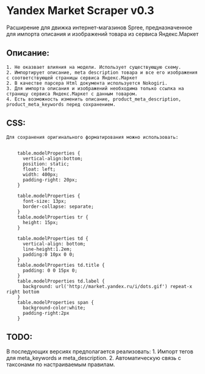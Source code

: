 Yandex Market Scraper v0.3
==========================

Расширение для движка интернет-магазинов Spree, предназначенное для импорта описания и изображений товара из сервиса Яндекс.Маркет

Описание:
---------
    1. Не оказвает влияния на модели. Использует существующую схему.
    2. Импортирует описание, meta description товара и все его изображения с соответствующей страницы сервиса Яндекс.Маркет
    2. В качестве парсера Html документа используется Nokogiri.
    3. Для импорта описания и изображений необходима только ссылка на страницу сервиса Яндекс.Маркет с данным товаром.
    4. Есть возможность изменить описание, product_meta_description, product_meta_keywords перед сохранением.

CSS:
----
    Для сохранения оригинального форматирования можно использовать:
<pre><code>
    table.modelProperties {
      vertical-align:bottom;
      position: static;
      float: left;
      width: 400px;
      padding-right: 20px;
    }

    table.modelProperties {
      font-size: 13px;
      border-collapse: separate;
    }
    table.modelProperties tr {
      height: 15px;
    }

    table.modelProperties td {
      vertical-align: bottom;
      line-height:1.2em;
      padding:0 10px 0 0;
    }
    table.modelProperties td.title {
      padding: 0 0 15px 0;
    }
    table.modelProperties td.label {
      background: url('http://market.yandex.ru/i/dots.gif') repeat-x right bottom
    }
    table.modelProperties span {
      background-color:white;
      padding-right:2px
    }</code></pre>

TODO:
-----

В последующих версиях предполагается реализовать:
    1. Импорт тегов для meta_keywords и meta_description.
    2. Автоматическую связь с таксонами по настраиваемым правилам.
